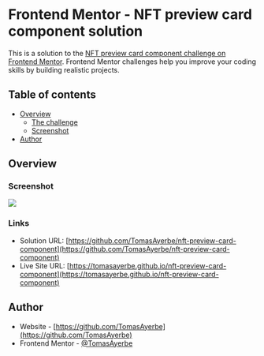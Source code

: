 # Frontend Mentor - NFT preview card component solution

This is a solution to the [NFT preview card component challenge on Frontend Mentor](https://www.frontendmentor.io/challenges/nft-preview-card-component-SbdUL_w0U). Frontend Mentor challenges help you improve your coding skills by building realistic projects. 

## Table of contents

- [Overview](#overview)
  - [The challenge](#the-challenge)
  - [Screenshot](#screenshot)
- [Author](#author)

## Overview

### Screenshot

![](./screenshot.jpg)

### Links

- Solution URL: [https://github.com/TomasAyerbe/nft-preview-card-component](https://github.com/TomasAyerbe/nft-preview-card-component)
- Live Site URL: [https://tomasayerbe.github.io/nft-preview-card-component](https://tomasayerbe.github.io/nft-preview-card-component)

## Author

- Website - [https://github.com/TomasAyerbe](https://github.com/TomasAyerbe)
- Frontend Mentor - [@TomasAyerbe](https://www.frontendmentor.io/profile/TomasAyerbe)
